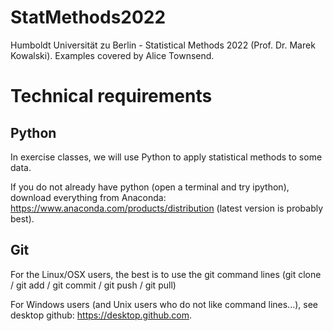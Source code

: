 # StatMethods2022
Humboldt Universität zu Berlin - Statistical Methods 2022 (Prof. Dr. Marek Kowalski). Examples covered by Alice Townsend.

# Technical requirements

## Python

In exercise classes, we will use Python to apply statistical methods to some data.

If you do not already have python (open a terminal and try ipython), download everything from Anaconda: https://www.anaconda.com/products/distribution (latest version is probably best).

## Git

For the Linux/OSX users, the best is to use the git command lines (git clone / git add / git commit / git push / git pull)

For Windows users (and Unix users who do not like command lines...), see desktop github: https://desktop.github.com.
